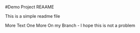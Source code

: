 #Demo Project REAAME

This is a simple readme file 

More Text
One More 
On my Branch - I hope this is not a problem
